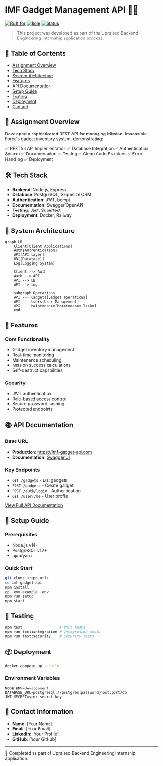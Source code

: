 # IMF Gadget Management API 🕵️‍♂️

[![Built for](https://img.shields.io/badge/Built%20for-Upraised%20Assignment-blue.svg)]()
[![Role](https://img.shields.io/badge/Role-Backend%20Intern-orange.svg)]()
[![Status](https://img.shields.io/badge/Status-Completed-success.svg)]()

> This project was developed as part of the Upraised Backend Engineering Internship application process.

## 📑 Table of Contents
- [Assignment Overview](#-assignment-overview)
- [Tech Stack](#-tech-stack)
- [System Architecture](#-system-architecture)
- [Features](#-features)
- [API Documentation](#-api-documentation)
- [Setup Guide](#-setup-guide)
- [Testing](#-testing)
- [Deployment](#-deployment)
- [Contact](#-contact)

## 🎯 Assignment Overview

Developed a sophisticated REST API for managing Mission: Impossible Force's gadget inventory system, demonstrating:

✅ RESTful API Implementation
✅ Database Integration
✅ Authentication System
✅ Documentation
✅ Testing
✅ Clean Code Practices
✅ Error Handling
✅ Deployment

## 🛠️ Tech Stack

- **Backend**: Node.js, Express
- **Database**: PostgreSQL, Sequelize ORM
- **Authentication**: JWT, bcrypt
- **Documentation**: Swagger/OpenAPI
- **Testing**: Jest, Supertest
- **Deployment**: Docker, Railway

## 🔄 System Architecture

```mermaid
graph LR
    Client[Client Applications]
    Auth[Authentication]
    API[API Layer]
    DB[(Database)]
    Log[Logging System]
    
    Client --> Auth
    Auth --> API
    API --> DB
    API --> Log
    
    subgraph Operations
    API --- Gadgets[Gadget Operations]
    API --- Users[User Management]
    API --- Maintenance[Maintenance Tasks]
    end
```

## 🚀 Features

### Core Functionality
- Gadget inventory management
- Real-time monitoring
- Maintenance scheduling
- Mission success calculations
- Self-destruct capabilities

### Security
- JWT authentication
- Role-based access control
- Secure password hashing
- Protected endpoints

## 📚 API Documentation

### Base URL
- **Production**: https://imf-gadget-api.com
- **Documentation**: [Swagger UI](https://imf-gadget-api-ue70.onrender.com/api-docs/)

### Key Endpoints
- `GET /gadgets` - List gadgets
- `POST /gadgets` - Create gadget
- `POST /auth/login` - Authentication
- `GET /users/me` - User profile

[View Full API Documentation](https://imf-gadget-api-ue70.onrender.com/api-docs/)

## 🚀 Setup Guide

### Prerequisites
- Node.js v14+
- PostgreSQL v12+
- npm/yarn

### Quick Start
```sh
git clone <repo_url>
cd imf-gadget-api
npm install
cp .env.example .env
npm run setup
npm start
```

## 🧪 Testing

```sh
npm test                 # Unit tests
npm run test:integration # Integration tests
npm run test:security    # Security tests
```

## 📦 Deployment

```sh
docker-compose up --build
```

### Environment Variables
```properties
NODE_ENV=development
DATABASE_URL=postgresql://postgres:password@host:port/db
JWT_SECRET=your-secret-key
```

## 👤 Contact Information

- **Name**: [Your Name]
- **Email**: [Your Email]
- **LinkedIn**: [Your Profile]
- **GitHub**: [Your GitHub]

---

💼 Completed as part of Upraised Backend Engineering Internship application.

